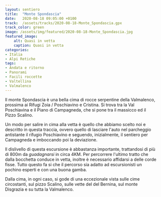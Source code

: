 ```yaml
---
layout: sentiero
title:  "Monte Spondascia"
date:   2020-08-18 09:05:00 +0100
track:  /assets/tracks/2020-08-18-Monte_Spondascia.gpx
track_color: green
image: /assets/img/featured/2020-08-18-Monte_Spondascia.jpg
featured_image:
    alt: Quasi in vetta
    caption: Quasi in vetta
categories:
- Italia
- Alpi Retiche
tags:
- Andata e ritorno
- Panorami
- Facili roccette
- Valtellina
- Valmalenco
---
```


Il monte Spondascia è una bella cima di rocce serpentine della Valmalenco, prossima ai Rifugi Zoia / Poschiavino e Cristina. Si trova tra la Val Poschiavina e il Piano di Campagneda, che si pone tra il massicco ed il Pizzo Scalino.

Un modo per salire in cima alla vetta è quello che abbiamo scelto noi e descritto in questa traccia, ovvero quello di lasciare l'auto nel parcheggio antistante il rifugio Poschiavino e seguendo, inizialmente, il sentiero per Campagneda e imboccando poi la deviazione.

Il dislivello di questa escursione è abbastanza importante, trattandosi di più di 800m da _guadagnarsi_ in circa 4KM. Per percorrere l'ultimo tratto che dalla bocchetta conduce in vetta, inoltre è necessario affidarsi a delle corde fisse. Tutto questo fa si che il percorso sia adatto ad escursionisti un pochino esperti e con una buona gamba.

Dalla cima, in ogni caso, si gode di una eccezionale vista sulle cime circostanti, sul pizzo Scalino, sulle vette del del Bernina, sul monte Disgrazia e su tutta la Valmalenco.
